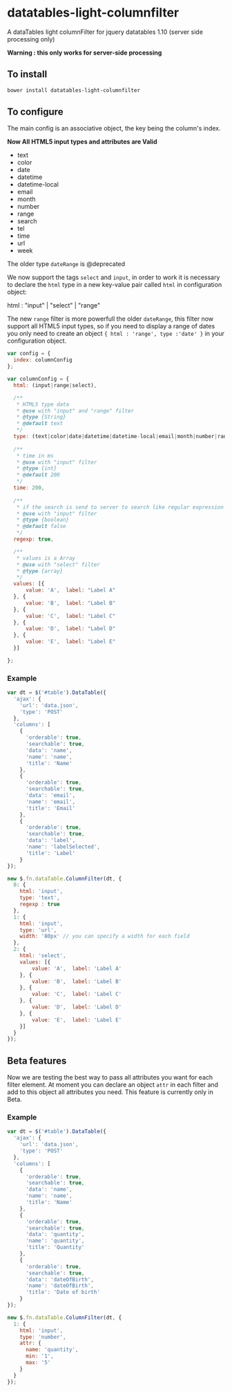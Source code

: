 # datatables-light-columnfilter
A dataTables light columnFilter for jquery datatables 1.10 (server side processing only)

**Warning : this only works for server-side processing**

## To install
```bash
bower install datatables-light-columnfilter
```

## To configure

The main config is an associative object, the key being the column's index.

**Now All HTML5 input types and attributes are Valid**
- text
- color
- date
- datetime
- datetime-local
- email
- month
- number
- range
- search
- tel
- time
- url
- week

The older type `dateRange` is @deprecated

We now support the tags `select` and `input`, in order to work it is necessary to declare the `html` type in a new key-value pair called `html` in configuration object:

html : "input" | "select" | "range"


The new `range` filter is more powerfull the older `dateRange`, this filter now support all HTML5 input types, so if you need to display a range of dates you only need to create an object `{ html : 'range', type :'date' }` in your configuration object.


```javascript
var config = {
  index: columnConfig
};

var columnConfig = {
  html: (input|range|select),

  /**
   * HTML5 type data
   * @use with "input" and "range" filter
   * @type {String}
   * @default text
   */
  type: (text|color|date|datetime|datetime-local|email|month|number|range|search|tel|time|url|week),
 
  /**
   * time in ms
   * @use with "input" filter
   * @type {int}
   * @default 200
   */
  time: 200,
  
  /**
   * if the search is send to server to search like regular expression instead a plain text
   * @use with "input" filter
   * @type {boolean}
   * @default false
   */
  regexp: true,

  /**
   * values is a Array
   * @use with "select" filter
   * @type {array}
   */
  values: [{
      value: 'A',  label: "Label A"
  }, {
      value: 'B',  label: "Label B"
  }, {
      value: 'C',  label: "Label C"
  }, {
      value: 'D',  label: "Label D"
  }, {
      value: 'E',  label: "Label E"
  }]

};
```

### Example
```javascript
var dt = $('#table').DataTable({
  'ajax': {
    'url': 'data.json',
    'type': 'POST'
  },
  'columns': [
    {
      'orderable': true,
      'searchable': true,
      'data': 'name',
      'name': 'name',
      'title': 'Name'
    },
    {
      'orderable': true,
      'searchable': true,
      'data': 'email',
      'name': 'email',
      'title': 'Email'
    },
    {
      'orderable': true,
      'searchable': true,
      'data': 'label',
      'name': 'labelSelected',
      'title': 'Label'
    }
});

new $.fn.dataTable.ColumnFilter(dt, {
  0: {
    html: 'input',
    type: 'text',
    regexp : true
  },
  1: {
    html: 'input',
    type: 'url',
    width: '80px' // you can specify a width for each field
  },
  2: {
    html: 'select',
    values: [{
        value: 'A',  label: 'Label A'
    }, {
        value: 'B',  label: 'Label B'
    }, {
        value: 'C',  label: 'Label C'
    }, {
        value: 'D',  label: 'Label D'
    }, {
        value: 'E',  label: 'Label E'
    }]
  }
});
```


## Beta features

Now we are testing the best way to pass all attributes you want for each filter element. At moment you can declare an object `attr` in each filter and add to this object all attributes you need. This feature is currently only in Beta.

### Example
```javascript
var dt = $('#table').DataTable({
  'ajax': {
    'url': 'data.json',
    'type': 'POST'
  },
  'columns': [
    {
      'orderable': true,
      'searchable': true,
      'data': 'name',
      'name': 'name',
      'title': 'Name'
    },
    {
      'orderable': true,
      'searchable': true,
      'data': 'quantity',
      'name': 'quantity',
      'title': 'Quantity'
    },
    {
      'orderable': true,
      'searchable': true,
      'data': 'dateOfBirth',
      'name': 'dateOfBirth',
      'title': 'Date of birth'
    }
});

new $.fn.dataTable.ColumnFilter(dt, {
  1: {
    html: 'input',
    type: 'number',
    attr: {
      name: 'quantity',
      min: '1',
      max: '5'
    }
  }
});
```
